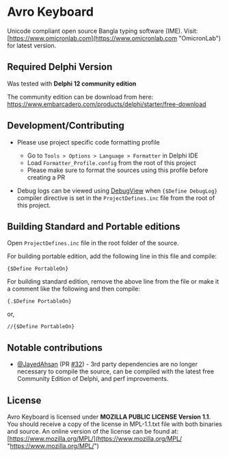 # Avro Keyboard

Unicode compliant open source Bangla typing software (IME).
Visit: [https://www.omicronlab.com](https://www.omicronlab.com "OmicronLab") for latest version.

## Required Delphi Version

Was tested with **Delphi 12 community edition**

The community edition can be download from here:
https://www.embarcadero.com/products/delphi/starter/free-download

## Development/Contributing

- Please use project specific code formatting profile

  - Go to `Tools > Options > Language > Formatter` in Delphi IDE
  - Load `Formatter_Profile.config` from the root of this project
  - Please make sure to format the sources using this profile before creating a PR

- Debug logs can be viewed using [DebugView](https://learn.microsoft.com/en-us/sysinternals/downloads/debugview) when `{$Define DebugLog}` compiler directive is set in the `ProjectDefines.inc` file from the root of this project.

## Building Standard and Portable editions

Open `ProjectDefines.inc` file in the root folder of the source.

For building portable edition, add the following line in this file and compile:

    {$Define PortableOn}

For building standard edition, remove the above line from the
file or make it a comment like the following and then compile:

    {.$Define PortableOn}

or,

    //{$Define PortableOn}

## Notable contributions

- [@JayedAhsan](https://github.com/JayedAhsan) (PR [#32](https://github.com/mugli/Avro-Keyboard/pull/32)) - 3rd party dependencies are no longer necessary to compile the source, can be compiled with the latest free Community Edition of Delphi, and perf improvements.

## License

Avro Keyboard is licensed under **MOZILLA PUBLIC LICENSE Version 1.1**. You should receive a copy of the license in MPL-1.1.txt file with both binaries and source. An online version of the license can be found at: [https://www.mozilla.org/MPL/](https://www.mozilla.org/MPL/ "https://www.mozilla.org/MPL/")
